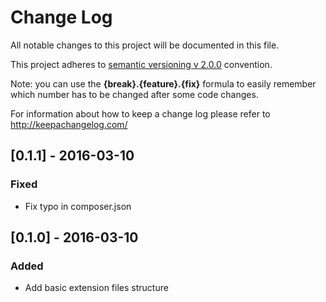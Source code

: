 # Change Log
All notable changes to this project will be documented in this file.

This project adheres to [semantic versioning v 2.0.0](http://semver.org/) convention.

Note: you can use the **{break}.{feature}.{fix}** formula to easily remember which number has to be changed after some
code changes.

For information about how to keep a change log please refer to http://keepachangelog.com/

## [0.1.1] - 2016-03-10
### Fixed
- Fix typo in composer.json

## [0.1.0] - 2016-03-10
### Added
- Add basic extension files structure
